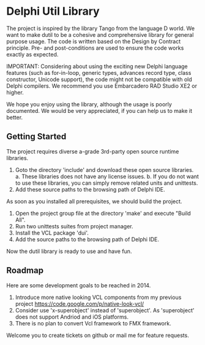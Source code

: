 # Delphi Util Library #

The project is inspired by the library Tango from the language D world. We want
to make dutil to be a cohesive and comprehensive library for general purpose 
usage. The code is written based on the Design by Contract principle. Pre- and 
post-conditions are used to ensure the code works exactly as expected.

IMPORTANT: Considering about using the exciting new Delphi language features 
(such as for-in-loop, generic types, advances record type, class constructor, 
Unicode support), the code might not be compatible with old Delphi compilers. 
We recommend you use Embarcadero RAD Studio XE2 or higher.

We hope you enjoy using the library, although the usage is poorly documented. 
We would be very appreciated, if you can help us to make it better.

## Getting Started ##

The project requires diverse a-grade 3rd-party open source runtime libraries.

1. Goto the directory 'include' and download these open source libraries. 
   a. These libraries does not have any license issues. 
   b. If you do not want to use these libraries, you can simply remove related 
      units and unittests.
2. Add these source paths to the browsing path of Delphi IDE. 

As soon as you installed all prerequisites, we should build the project. 

1. Open the project group file at the directory 'make' and execute "Build All". 
2. Run two unittests suites from project manager.
3. Install the VCL package 'dui'.
4. Add the source paths to the browsing path of Delphi IDE. 

Now the dutil library is ready to use and have fun.

## Roadmap ##

Here are some development goals to be reached in 2014.

1. Introduce more native looking VCL components from my previous project 
   https://code.google.com/p/native-look-vcl/
2. Consider use 'x-superobject' instead of 'superobject'. As 'superobject' does 
   not support Andriod and iOS platforms. 
3. There is no plan to convert Vcl framework to FMX framework.

Welcome you to create tickets on github or mail me for feature requests.